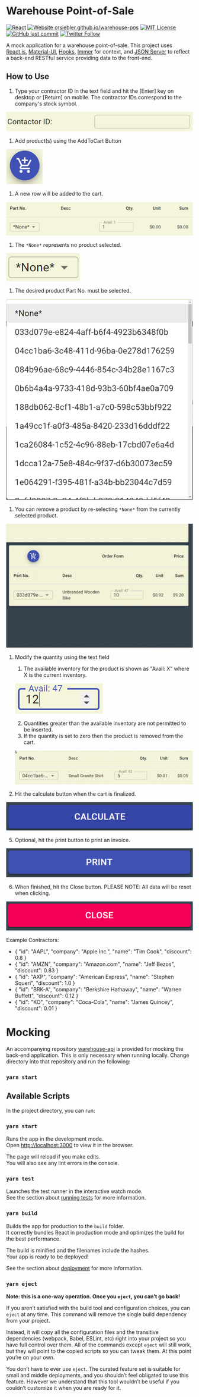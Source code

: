 # Warehouse Point-of-Sale

[![React](https://badges.aleen42.com/src/react.svg)](https://reactjs.org/) [![Website crsiebler.github.io/warehouse-pos](https://img.shields.io/website?down_color=red&down_message=offline&up_color=green&up_message=online&url=https%3A%2F%2Fcrsiebler.github.io%2Fwarehouse-pos)](https://crsiebler.github.io/warehouse-pos) [![MIT License](https://img.shields.io/github/license/crsiebler/warehouse-pos)](https://github.com/crsiebler/warehouse-pos/blob/master/LICENSE) [![GitHub last commit](https://img.shields.io/github/last-commit/crsiebler/warehouse-pos.svg?style=flat)](https://github.com/crsiebler/warehouse-pos/commits/main) [![Twitter Follow](https://img.shields.io/twitter/follow/CorySiebler.svg?style=social)](https://twitter.com/CorySiebler)  


A mock application for a warehouse point-of-sale. This project uses [React.js](https://facebook.github.io/create-react-app/docs/getting-started), [Material-UI](https://material-ui.com/), [Hooks](https://reactjs.org/docs/hooks-intro.html), [Immer](https://immerjs.github.io/immer/) for context, and [JSON Server](https://github.com/typicode/json-server) to reflect a back-end RESTful service providing data to the front-end.

## How to Use

1. Type your contractor ID in the text field and hit the [Enter] key on desktop or [Return] on mobile. The contractor IDs correspond to the company's stock symbol.

![ContractorInput](docs/contractorInput.png)

1. Add product(s) using the AddToCart Button

![AddToCartButton](docs/addToCart.png)

   1. A new row will be added to the cart.

   ![ProductAddedToCart](docs/productAddedToCart.png)

   1. The `*None*` represents no product selected.

   ![EmptyProductSelected](docs/emptyProductSelect.png)

   1. The desired product Part No. must be selected.

   ![ProductSelection](docs/productMenuItems.png)

   1. You can remove a product by re-selecting `*None*` from the currently selected product.

   ![RemoveProduct](docs/removeProduct.gif)

1. Modify the quantity using the text field
   1. The available inventory for the product is shown as "Avail: X" where X is the current inventory.

   ![QuantityInput](docs/quantityInput.png)

   2. Quantities greater than the available inventory are not permitted to be inserted.
   3. If the quantity is set to zero then the product is removed from the cart.

   ![ZeroQuantity](docs/zeroQuantity.gif)

1. Hit the calculate button when the cart is finalized.

![CalculateButton](docs/calculateButton.png)

5. Optional, hit the print button to print an invoice.

![PrintButton](docs/printButton.png)

6. When finished, hit the Close button. PLEASE NOTE: All data will be reset when clicking.

![CloseButton](docs/closeButton.png)

Example Contractors:
* { "id": "AAPL", "company": "Apple Inc.", "name": "Tim Cook", "discount": 0.8 }
* { "id": "AMZN", "company": "Amazon.com", "name": "Jeff Bezos", "discount": 0.83 }
* { "id": "AXP", "company": "American Express", "name": "Stephen Squeri", "discount": 1.0 }
* { "id": "BRK-A", "company": "Berkshire Hathaway", "name": "Warren Buffett", "discount": 0.12 }
* { "id": "KO", "company": "Coca-Cola", "name": "James Quincey", "discount": 0.01 }

# Mocking

An accompanying repository [warehouse-api](https://github.com/crsiebler/warehouse-api) is provided for mocking the back-end application. This is only necessary when running locally. Change directory into that repository and run the following:

### `yarn start`

## Available Scripts

In the project directory, you can run:

### `yarn start`

Runs the app in the development mode.\
Open [http://localhost:3000](http://localhost:3000) to view it in the browser.

The page will reload if you make edits.\
You will also see any lint errors in the console.

### `yarn test`

Launches the test runner in the interactive watch mode.\
See the section about [running tests](https://facebook.github.io/create-react-app/docs/running-tests) for more information.

### `yarn build`

Builds the app for production to the `build` folder.\
It correctly bundles React in production mode and optimizes the build for the best performance.

The build is minified and the filenames include the hashes.\
Your app is ready to be deployed!

See the section about [deployment](https://facebook.github.io/create-react-app/docs/deployment) for more information.

### `yarn eject`

**Note: this is a one-way operation. Once you `eject`, you can’t go back!**

If you aren’t satisfied with the build tool and configuration choices, you can `eject` at any time. This command will remove the single build dependency from your project.

Instead, it will copy all the configuration files and the transitive dependencies (webpack, Babel, ESLint, etc) right into your project so you have full control over them. All of the commands except `eject` will still work, but they will point to the copied scripts so you can tweak them. At this point you’re on your own.

You don’t have to ever use `eject`. The curated feature set is suitable for small and middle deployments, and you shouldn’t feel obligated to use this feature. However we understand that this tool wouldn’t be useful if you couldn’t customize it when you are ready for it.
